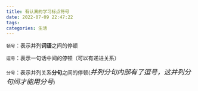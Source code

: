 ```yaml
---
title: 有认真的学习标点符号
date: 2022-07-09 22:47:22
tags: 
categories: 生活
---
```


`顿号`：表示并列**词语**之间的停顿

`逗号`：表示一句话中间的停顿（可以有递进关系）

`分号`：表示并列关系**分句**之间的停顿(<font size='4'>*并列分句内部有了逗号，这并列分句间才能用分号*</font>)

